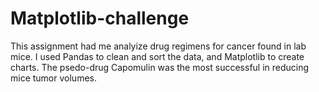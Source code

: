 # Matplotlib-challenge

This assignment had me analyize drug regimens for cancer found in lab mice. I used Pandas to clean and sort the data, and Matplotlib to create charts. The psedo-drug Capomulin was the most successful in reducing mice tumor volumes. 
